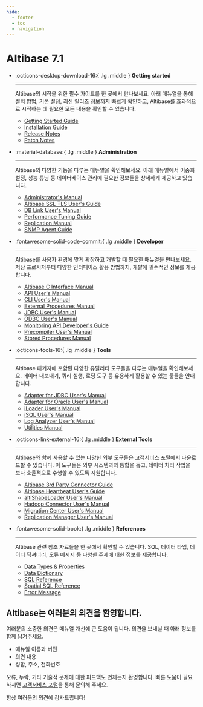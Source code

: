 ```yaml
---
hide:
  - footer
  - toc
  - navigation
---
```


# Altibase 7.1

<div class="grid cards" markdown>

-   :octicons-desktop-download-16:{ .lg .middle } **Getting started**

    ---

    Altibase의 시작을 위한 필수 가이드를 한 곳에서 만나보세요. 아래 매뉴얼을 통해 설치 방법, 기본 설정, 최신 릴리즈 정보까지 빠르게 확인하고, Altibase를 효과적으로 시작하는 데 필요한 모든 내용을 확인할 수 있습니다.

    - [Getting Started Guide](Admin/Getting%20Started%20Guide/1.Altibase-설치.md)
    - [Installation Guide](Admin/Installation%20Guide/1.Altibase-패키지-인스톨러.md)
    - [Release Notes](https://github.com/ALTIBASE/Documents/tree/master/ReleaseNotes/Altibase%207.1)
    - [Patch Notes](https://github.com/ALTIBASE/Documents/tree/master/PatchNotes/Altibase_7.1)

-   :material-database:{ .lg .middle } **Administration**

    ---

    Altibase의 다양한 기능을 다루는 매뉴얼을 확인해보세요. 아래 매뉴얼에서 이중화 설정, 성능 튜닝 등 데이터베이스 관리에 필요한 정보들을 상세하게 제공하고 있습니다.

    - [Administrator's Manual](Admin/Administrator's%20Manual/1.Altibase-소개.md)
    - [Altibase SSL TLS User's Guide](Admin/Altibase%20SSL%20TLS%20User's%20Guide/1.Altibase-SSLTLS-소개.md)
    - [DB Link User's Manual](Admin/DB%20Link%20User's%20Manual/0.%20서문.md)
    - [Performance Tuning Guide](Admin/Performance%20Tuning%20Guide/1.성능-튜닝-소개.md)
    - [Replication Manual](Admin/Replication%20Manual/1.이중화-개요.md)
    - [SNMP Agent Guide](Admin/SNMP%20Agent%20Guide/0.서문.md)
      

</div>

<div class="grid cards" markdown>

-   :fontawesome-solid-code-commit:{ .lg .middle } **Developer**

    ---

    Altibase를 사용자 환경에 맞게 확장하고 개발할 때 필요한 매뉴얼을 만나보세요. 저장 프로시저부터 다양한 인터페이스 활용 방법까지, 개발에 필수적인 정보를 제공합니다.

    - [Altibase C Interface Manual](Developer/Altibase%20C%20Interface%20Manual/1.Altibase-C-인터페이스-소개.md)
    - [API User's Manual](Developer/API%20User's%20Manual/1.PHP-Interface.md)
    - [CLI User's Manual](Developer/CLI%20User's%20Manual/1.Altibase-CLI-소개.md)
    - [External Procedures Manual](Developer/External%20Procedures%20Manual/1.CC-외부-프로시저-소개.md)
    - [JDBC User's Manual](Developer/JDBC%20User's%20Manual/1.JDBC-시작하기.md)
    - [ODBC User's Manual](Developer/ODBC%20User's%20Manual/1.개요.md)
    - [Monitoring API Developer's Guide](Developer/Monitoring%20API%20Developer's%20Guide/1.소개.md)
    - [Precompiler User's Manual](Developer/Precompiler%20User's%20Manual/1.CC-전처리기-소개.md)
    - [Stored Procedures Manual](Developer/Stored%20Procedures%20Manual/1.저장-프로시저.md)
    
-   :octicons-tools-16:{ .lg .middle } **Tools**

    ---

    Altibase 패키지에 포함된 다양한 유틸리티 도구들을 다루는 매뉴얼을 확인해보세요. 데이터 내보내기, 쿼리 실행, 로딩 도구 등 유용하게 활용할 수 있는 툴들을 안내합니다.

    - [Adapter for JDBC User's Manual](Tools/Adapter%20for%20JDBC%20User's%20Manual/1.소개.md)
    - [Adapter for Oracle User's Manual](Tools/Adapter%20for%20Oracle%20User's%20Manual/1.소개.md)
    - [iLoader User's Manual](Tools/iLoader%20User's%20Manual/1.iLoader-개요.md)
    - [iSQL User's Manual](Tools/iSQL%20User's%20Manual/1.iSQL-이용방법.md)
    - [Log Analyzer User's Manual](Tools/Log%20Analyzer%20User's%20Manual/1.Log-Analyzer-소개.md)
    - [Utilities Manual](Tools/Utilities%20Manual/1.aexport.md)
    

</div>

<div class="grid cards" markdown>

-   :octicons-link-external-16:{ .lg .middle } **External Tools**

    ---

    Altibase와 함께 사용할 수 있는 다양한 외부 도구들은 [고객서비스 포털](http://support.altibase.com/kr/product)에서 다운로드할 수 있습니다. 이 도구들은 외부 시스템과의 통합을 돕고, 데이터 처리 작업을 보다 효율적으로 수행할 수 있도록 지원합니다.

    - [Altibase 3rd Party Connector Guide](External%20Tools/Altibase%203rd%20Party%20Connector%20Guide/1.DBeaver.md)
    - [Altibase Heartbeat User's Guide](External%20Tools/Altibase%20Heartbeat%20User's%20Guide/1.Altibase-Heartbeat-소개.md)
    - [altiShapeLoader User's Manual](External%20Tools/altiShapeLoader%20User's%20Manual/1.-altiShapeLoader-소개.md)
    - [Hadoop Connector User's Manual](External%20Tools/Hadoop%20Connector%20User's%20Manual/1.Altibase-하둡-커넥터-소개.md)
    - [Migration Center User's Manual](External%20Tools/Migration%20Center%20User's%20Manual/1.Migration-Center-소개.md)
    - [Replication Manager User's Manual](External%20Tools/Replication%20Manager%20User's%20Manual/1.Replication%20Manager%20소개.md)

-   :fontawesome-solid-book:{ .lg .middle } **References**

    ---
    
    Altibase 관련 참조 자료들을 한 곳에서 확인할 수 있습니다. SQL, 데이터 타입, 데이터 딕셔너리, 오류 메시지 등 다양한 주제에 대한 정보를 제공합니다.

    - [Data Types & Properties](Admin/General_Reference-1.Data%20Types%20&%20Altibase%20Properties/0.%20서문.md)
    - [Data Dictionary](Admin/General_Reference-2.The%20Data%20Dictionary/0.서문.md)
    - [SQL Reference](Developer/SQL%20Reference/1.Altibase-SQL-소개.md)
    - [Spatial SQL Reference](Developer/Spatial%20SQL%20Reference/1.공간-데이터의-개요.md)
    - [Error Message](Admin/Error%20Message%20Reference/1.ID-Error-Code.md)

</div>

## Altibase는 여러분의 의견을 환영합니다.

여러분의 소중한 의견은 매뉴얼 개선에 큰 도움이 됩니다. 의견을 보내실 때 아래 정보를 함께 남겨주세요.

- 매뉴얼 이름과 버전
- 의견 내용
- 성함, 주소, 전화번호

오류, 누락, 기타 기술적 문제에 대한 피드백도 언제든지 환영합니다. 빠른 도움이 필요하시면 [고객서비스 포털](http://support.altibase.com/kr/)을 통해 문의해 주세요. 

항상 여러분의 의견에 감사드립니다! 
